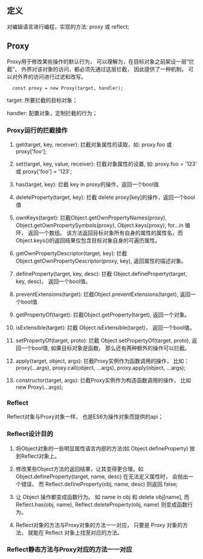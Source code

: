 ## 定义
  对编辑语言进行编程，实现的方法: proxy 或  reflect;

## Proxy
  Proxy用于修改某些操作的默认行为， 可以理解为，在目标对象之前架设一层“拦截”， 外界对该对象的访问，都必须先通过这层拦截， 因此提供了一种机制， 可以对外界的访问进行过滤和改写。
```
  const proxy = new Proxy(target, handler);
```
  target: 所要拦截的目标对象；

  handler: 配置对象，定制拦截的行为；

### Proxy运行的拦截操作
  1. get(target, key, receiver): 拦截对象属性的读取，如: proxy.foo 或 proxy['foo'];

  2. set(target, key, value, receiver): 拦截对象属性的设置, 如:
  proxy.foo = '123' 或 proxy['foo'] = '123';

  3. has(target, key): 拦截 key in proxy的操作，返回一个bool值

  4. deleteProperty(target, key): 拦截 delete proxy[key]的操作，返回一个bool值

  5. ownKeys(target): 拦截Object.getOwnPropertyNames(proxy),
  Object.getOwnPropertySymbols(proxy), Object.keys(proxy), for...in 循环， 返回一个数组。 该方法返回目标对象所有自身的属性的属性名，而Object.keys()的返回结果仅包含目标对象自身的可遍历属性。

  6. getOwnPropertyDescriptor(target, key): 拦截 Object.getOwnPropertyDescriptor(proxy, key), 返回属性的描述对象。

  7. defineProperty(target, key, desc): 拦截 Object.defineProperty(target, key, desc)， 返回一个bool值。

  8. preventExtensions(target): 拦截Object.preventExtensions(target), 返回一个bool值

  9. getPropertyOf(target): 拦截Object.getProperty(target), 返回一个对象。

  10. isExtensible(target): 拦截 Object.isExtensible(target)， 返回一个bool值。

  11. setPropertyOf(target, proto): 拦截 Object.setPropertyOf(target, proto), 返回一个bool值, 如果目标对象是函数， 那么还有两种额外的操作可以拦截。

  12. apply(target, object, args): 拦截Proxy实例作为函数调用的操作， 比如： proxy(...args), proxy.call(object, ...args), proxy.apply(object, ...args);

  13. constructor(target, args): 拦截Proxy实例作为构造函数调用的操作， 比如 new Proxy(...args);


### Reflect
  Reflect对象与Proxy对象一样， 也是ES6为操作对象而提供的api；

### Reflect设计目的
  1. 将Object对象的一些明显属性语言内部的方法(如 Object.defineProperty) 放到Reflect对象上。

  2. 修改某些Object方法的返回结果，让其变得更合理。如 Object.defineProperty(target, name, desc) 在无法定义属性时， 会抛出一个错误， 而 Reflect.defineProperty(obj, name, desc) 则返回 false;

  3. 让 Object 操作都变成函数行为。 如 name in obj 和 delete obj[name], 而 Reflect.has(obj, name), Reflect.deleteProperty(obj, name) 则变成函数行为。

  4. Reflect对象的方法与Proxy对象的方法一一对应， 只要是 Proxy 对象的方法， 就能在 Reflect 对象上找至对应的方法。


### Reflect静态方法与Proxy对应的方法一一对应
